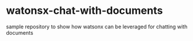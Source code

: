 # watonsx-chat-with-documents
sample repository to show how watsonx can be leveraged for chatting with documents
